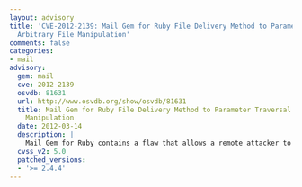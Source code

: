 ```yaml
---
layout: advisory
title: 'CVE-2012-2139: Mail Gem for Ruby File Delivery Method to Parameter Traversal
  Arbitrary File Manipulation'
comments: false
categories:
- mail
advisory:
  gem: mail
  cve: 2012-2139
  osvdb: 81631
  url: http://www.osvdb.org/show/osvdb/81631
  title: Mail Gem for Ruby File Delivery Method to Parameter Traversal Arbitrary File
    Manipulation
  date: 2012-03-14
  description: |
    Mail Gem for Ruby contains a flaw that allows a remote attacker to traverse outside of a restricted path. The issue is due to the program not properly sanitizing user input, specifically directory traversal style attacks (e.g., ../../) supplied via the 'to' parameter within the delivery method. This directory traversal attack would allow the attacker to modify arbitrary files.
  cvss_v2: 5.0
  patched_versions:
  - '>= 2.4.4'
---
```

